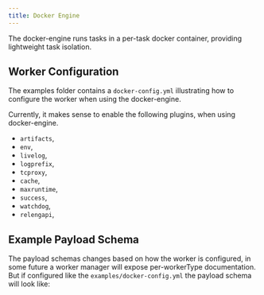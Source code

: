 ```yaml
---
title: Docker Engine
---
```


The docker-engine runs tasks in a per-task docker container, providing lightweight task isolation.

Worker Configuration
--------------------

The examples folder contains a `docker-config.yml` illustrating how to configure the worker
when using the docker-engine.

Currently, it makes sense to enable the following plugins, when using docker-engine.

 * `artifacts`,
 * `env`,
 * `livelog`,
 * `logprefix`,
 * `tcproxy`,
 * `cache`,
 * `maxruntime`,
 * `success`,
 * `watchdog`,
 * `relengapi`,

Example Payload Schema
----------------------

The payload schemas changes based on how the worker is configured, in some future
a worker manager will expose per-workerType documentation. But if configured like
the `examples/docker-config.yml` the payload schema will look like:

<div data-render-schema='docker-engine-payload-schema.json'></div>
